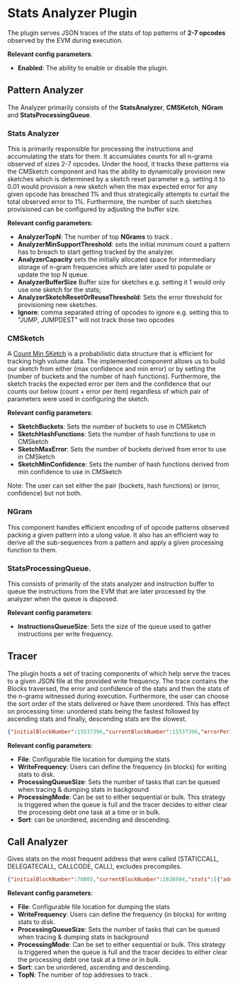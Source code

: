# Stats Analyzer Plugin

The plugin serves JSON traces of the stats of top patterns of **2-7 opcodes** observed by the EVM during execution.

**Relevant config parameters**:

- **Enabled**: The ability to enable or disable the plugin.

## Pattern Analyzer

The Analyzer primarily consists of the **StatsAnalyzer**, **CMSKetch**, **NGram** and **StatsProcessingQueue**.

### Stats Analyzer

This is primarily responsible for processing the instructions and accumulating the stats for them. It accumulates counts for all n-grams observed of sizes 2-7 opcodes. Under the hood, it tracks these patterns via the CMSketch component and has the ability to dynamically provision new sketches which is determined by a sketch reset parameter e.g. setting it to 0.01 would provision a new sketch when the max expected error for any given opcode has breached 1% and thus strategically attempts to curtail the total observed error to 1%. Furthermore, the number of such sketches provisioned can be configured by adjusting the buffer size.

**Relevant config parameters**:

- **AnalyzerTopN**: The number of top **NGrams** to track .
- **AnalyzerMinSupportThreshold**: sets the initial minimum count a pattern has to breach to start getting tracked by the analyzer.
- **AnalyzerCapacity** sets the initially allocated space for intermediary storage of n-gram frequencies which are later used to populate or update the top N queue.
- **AnalyzerBufferSize** Buffer size for sketches e.g. setting it 1 would only use one sketch for the stats;
- **AnalyzerSketchResetOrReuseThreshold**: Sets the error threshold for provisioning new sketches.
- **Ignore**: comma separated string of opcodes to ignore e.g. setting this to "JUMP, JUMPDEST" will not track those two opcodes

### CMSketch

A [Count Min SKetch](http://dimacs.rutgers.edu/~graham/pubs/papers/cm-full.pdf) is a probabilistic data structure that is efficient for tracking high volume data. The implemented component allows us to build our sketch from either (max confidence and min error) or by setting the (number of buckets and the number of hash functions). Furthermore, the sketch tracks the expected error per item and the confidence that our counts our below (count + error per item) regardless of which pair of parameters were used in configuring the sketch.

**Relevant config parameters**:

- **SketchBuckets**: Sets the number of buckets to use in CMSketch
- **SketchHashFunctions**: Sets the number of hash functions to use in CMSketch
- **SketchMaxError**: Sets the number of buckets derived from error to use in CMSketch
- **SketchMinConfidence**: Sets the number of hash functions derived from min confidence to use in CMSketch

Note: The user can set either the pair (buckets, hash functions) or (error, confidence) but not both.

### NGram

This component handles efficient encoding of of opcode patterns observed packing a given pattern into a ulong value. It also has an efficient way to derive all the sub-sequences from a pattern and apply a given processing function to them.

### StatsProcessingQueue.

This consists of primarily of the stats analyzer and instruction buffer to queue the instructions from the EVM that are later processed by the analyzer when the queue is disposed.

**Relevant config parameters**:

- **InstructionsQueueSize**: Sets the size of the queue used to gather instructions per write frequency.

## Tracer

The plugin hosts a set of tracing components of which help serve the traces to a given JSON file at the provided write frequency. The trace contains the Blocks traversed, the error and confidence of the stats and then the stats of the n-grams witnessed during execution. Furthermore, the user can choose the sort order of the stats delivered or have them unordered. This has effect on processing time: unordered stats being the fastest followed by ascending stats and finally, descending stats are the slowest.

```JSON
{"initialBlockNumber":15537396,"currentBlockNumber":15537396,"errorPerItem":0.006,"confidence":0.9375,"stats":[{"pattern":"PUSH1 PUSH1","bytes":[96,96],"count":2},{"pattern":"PUSH1 PUSH1 PUSH1","bytes":[96,96,96],"count":1}]}
```

**Relevant config parameters**:

- **File**: Configurable file location for dumping the stats
- **WriteFrequency**: Users can define the frequency (in blocks) for writing stats to disk.
- **ProcessingQueueSize**: Sets the number of tasks that can be queued when tracing & dumping stats in background
- **ProcessingMode**: Can be set to either sequential or bulk. This strategy is triggered when the queue is full and the tracer decides to either clear the processing debt one task at a time or in bulk.
- **Sort**: can be unordered, ascending and descending.


## Call Analyzer

Gives stats on the most frequent address that were called (STATICCALL,
DELEGATECALL, CALLCODE, CALL),  excludes precompiles.

```JSON
{"initialBlockNumber":70805,"currentBlockNumber":1636994,"stats":[{"address":"0xedda782791e195b660d6fcf38e63eda268634ff7","count":26},{"address":"0x45e1022953a9406cd46f4aeff12ee2530c6aae20","count":38},{"address":"0x5c210ef41cd1a72de73bf76ec39637bb0d3d7bee","count":64},{"address":"0x23317519a16b4387ac9096679672ebfc1368ad5e","count":65},{"address":"0x7a1bac17ccc5b313516c5e16fb24f7659aa5ebed","count":114},{"address":"0xb227f007804c16546bd054dfed2e7a1fd5437678","count":118},{"address":"0xa385fd5fd33e41a8cab51de119825876d04e23d5","count":156},{"address":"0x6085268ab3e3b414a08762b671dc38243b29621c","count":170},{"address":"0xe6626372f2dd20467db08ec1f2f0e7c6c4e9bbcd","count":176},{"address":"0x83b91c103e0e8760b57bbc3265afbbc5585d8393","count":176},{"address":"0x995b96ea23cdbe69e3c3ebca351b500db09a70ca","count":225},{"address":"0xa567c273df3154c86ebcd4bda09cdde60a29ec5e","count":264},{"address":"0xa293d1072d01fb9330c79bbebc4ccff5becd1f48","count":401},{"address":"0x464e1e4a69f6d497b24fd0a084dc401e31092b97","count":1621},{"address":"0xb4c4a493ab6356497713a78ffa6c60fb53517c63","count":1670},{"address":"0x40296c73ac768f962c20558d19b1e2371e3a1a45","count":1670},{"address":"0x76aa17dcda9e8529149e76e9ffae4ad1c4ad701b","count":1735},{"address":"0x1f1df9f7fc939e71819f766978d8f900b816761b","count":1735}]}
```

**Relevant config parameters**:

- **File**: Configurable file location for dumping the stats
- **WriteFrequency**: Users can define the frequency (in blocks) for writing stats to disk.
- **ProcessingQueueSize**: Sets the number of tasks that can be queued when tracing & dumping stats in background
- **ProcessingMode**: Can be set to either sequential or bulk. This strategy is triggered when the queue is full and the tracer decides to either clear the processing debt one task at a time or in bulk.
- **Sort**: can be unordered, ascending and descending.
- **TopN**: The number of top addresses to track .
